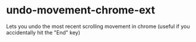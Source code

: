 # undo-movement-chrome-ext
Lets you undo the most recent scrolling movement in chrome (useful if you accidentally hit the "End" key)
